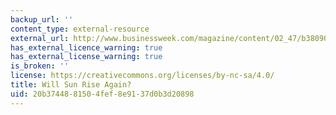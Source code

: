 ```yaml
---
backup_url: ''
content_type: external-resource
external_url: http://www.businessweek.com/magazine/content/02_47/b3809001.htm
has_external_licence_warning: true
has_external_license_warning: true
is_broken: ''
license: https://creativecommons.org/licenses/by-nc-sa/4.0/
title: Will Sun Rise Again?
uid: 20b37448-8150-4fef-8e91-37d0b3d20898
---
```

